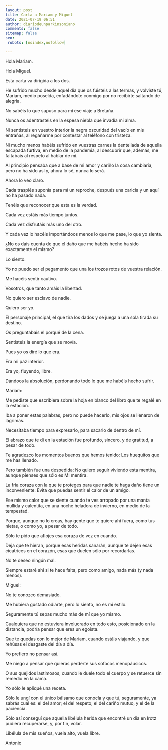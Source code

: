 ```yaml
---
layout: post
title: Carta a Mariam y Miguel
date: 2021-07-19 06:51
author: diariodeunparkinsoniano
comments: false
sitemap: false
seo:
 robots: [noindex,nofollow]

---
```


Hola Mariam.

Hola Miguel.

Esta carta va dirigida a los dos.

He sufrido mucho desde aquel día que os fuisteis a las termas, y volviste tú, Mariam, medio poseída, enfadándote conmigo por no recibirte saltando de alegría.

No sabéis lo que supuso para mí ese viaje a Bretaña.

Nunca os adentrasteis en la espesa niebla que invadía mi alma.

Ni sentisteis en vuestro interior la negra oscuridad del vacío en mis entrañas, al regañarme por contestar al teléfono con tristeza.

Ni mucho menos habéis sufrido en vuestras carnes la dentellada de aquella escapada furtiva, en medio de la pandemia, al descubrir que, además, me faltabais al respeto al hablar de mí.

Al principio pensaba que a base de mi amor y cariño la cosa cambiaría, pero no ha sido así y, ahora lo sé, nunca lo será.

Ahora lo veo claro.

Cada traspiés suponía para mí un reproche, después una caricia y un aquí no ha pasado nada.

Tenéis que reconocer que esta es la verdad.

Cada vez estáis más tiempo juntos.

Cada vez disfrutáis más uno del otro.

Y cada vez lo hacéis importándoos menos lo que me pase, lo que yo sienta.

¿No os dais cuenta de que el daño que me habéis hecho ha sido exactamente el mismo?

Lo siento.

Yo no puedo ser el pegamento que una los trozos rotos de vuestra relación.

Me hacéis sentir cautivo.

Vosotros, que tanto amáis la libertad.

No quiero ser esclavo de nadie.

Quiero ser yo.

El personaje principal, el que tira los dados y se juega a una sola tirada su destino.

Os preguntabais el porqué de la cena.

Sentisteis la energía que se movía.

Pues yo os diré lo que era.

Era mi paz interior.

Era yo, fluyendo, libre.

Dándoos la absolución, perdonando todo lo que me habéis hecho sufrir.

Mariam:

Me pediste que escribiera sobre la hoja en blanco del libro que te regalé en la estación.

Iba a poner estas palabras, pero no puede hacerlo, mis ojos se llenaron de lágrimas.

Necesitaba tiempo para expresarlo, para sacarlo de dentro de mí.

El abrazo que te di en la estación fue profundo, sincero, y de gratitud, a pesar de todo.

Te agradezco los momentos buenos que hemos tenido: Los huequitos que me has llenado.

Pero también fue una despedida: No quiero seguir viviendo esta mentira, aunque pienses que sólo es MI mentira.

La fría coraza con la que te proteges para que nadie te haga daño tiene un inconveniente: Evita que puedas sentir el calor de un amigo.

Ese mismo calor que se siente cuando te ves arropado por una manta mullida y calentita, en una noche heladora de invierno, en medio de la tempestad.

Porque, aunque no lo creas, hay gente que te quiere ahí fuera, como tus nietas, o como yo, a pesar de todo.

Sólo te pido que aflojes esa coraza de vez en cuando.

Deja que te hieran, porque esas heridas sanarán, aunque te dejen esas cicatrices en el corazón, esas que duelen sólo por recordarlas.

No te deseo ningún mal.

Siempre estaré ahí si te hace falta, pero como amigo, nada más (y nada menos).

Miguel:

No te conozco demasiado.

Me hubiera gustado odiarte, pero lo siento, no es mi estilo.

Seguramente tú sepas mucho más de mí que yo mismo.

Cualquiera que no estuviera involucrado en todo esto, posicionado en la distancia, podría pensar que eres un egoísta.

Que te quedas con lo mejor de Mariam, cuando estáis viajando, y que rehúsas el desgaste del día a día.

Yo prefiero no pensar así.

Me niego a pensar que quieras perderte sus sofocos menopáusicos.

O sus quejidos lastimosos, cuando le duele todo el cuerpo y se retuerce sin remedio en la cama.

Yo sólo le apliqué una receta.

Sólo le ungí con el único bálsamo que conocía y que tú, seguramente, ya sabrás cual es: el del amor; el del respeto; el del cariño mutuo, y el de la paciencia.

Sólo así conseguí que aquella libélula herida que encontré un día en Irotz pudiera recuperarse, y, por fin, volar.

Libélula de mis sueños, vuela alto, vuela libre.

Antonio

